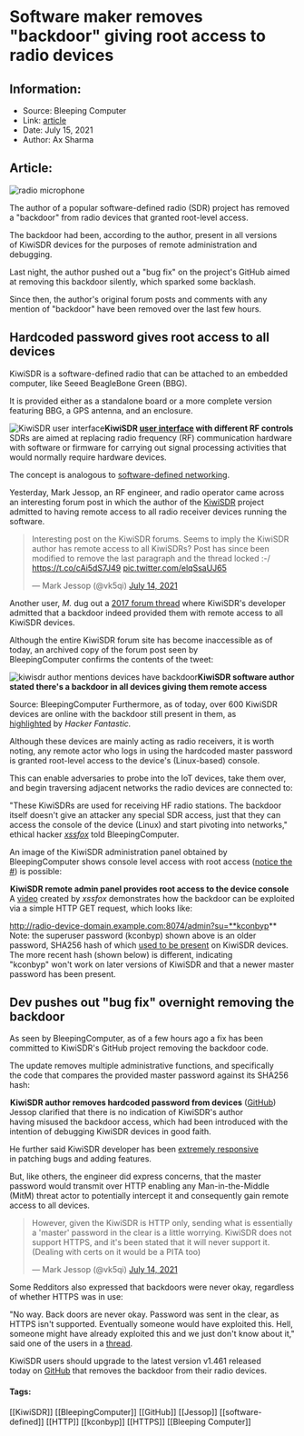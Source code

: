 # Software maker removes "backdoor" giving root access to radio devices
### 

## Information:
+ Source: Bleeping Computer
+ Link: [article](https://www.bleepingcomputer.com/news/security/software-maker-removes-backdoor-giving-root-access-to-radio-devices/)
+ Date: July 15, 2021
+ Author: Ax Sharma


## Article:
![radio microphone](https://www.bleepstatic.com/content/hl-images/2021/07/15/radio-on-air.jpeg)


The author of a popular software-defined radio (SDR) project has removed a "backdoor" from radio devices that granted root-level access.


The backdoor had been, according to the author, present in all versions of KiwiSDR devices for the purposes of remote administration and debugging.


Last night, the author pushed out a "bug fix" on the project's GitHub aimed at removing this backdoor silently, which sparked some backlash.


Since then, the author's original forum posts and comments with any mention of "backdoor" have been removed over the last few hours.


Hardcoded password gives root access to all devices
---------------------------------------------------


KiwiSDR is a software-defined radio that can be attached to an embedded computer, like Seeed BeagleBone Green (BBG).


It is provided either as a standalone board or a more complete version featuring BBG, a GPS antenna, and an enclosure.



![KiwiSDR user interface](https://www.bleepstatic.com/images/news/u/1164866/2021/Jul-2021/kiwisdr-backdoor-radio/OV_BCB_1_780px.png)**KiwiSDR [user interface](http://kiwisdr.com/quickstart/) with different RF controls**
SDRs are aimed at replacing radio frequency (RF) communication hardware with software or firmware for carrying out signal processing activities that would normally require hardware devices.


The concept is analogous to [software-defined networking](https://en.wikipedia.org/wiki/Software-defined_networking).


Yesterday, Mark Jessop, an RF engineer, and radio operator came across an interesting forum post in which the author of the [KiwiSDR](http://kiwisdr.com/ks/using_Kiwi.html) project admitted to having remote access to all radio receiver devices running the software.




> 
> Interesting post on the KiwiSDR forums. Seems to imply the KiwiSDR author has remote access to all KiwiSDRs? Post has since been modified to remove the last paragraph and the thread locked :-/ <https://t.co/cAi5dS7J49> [pic.twitter.com/elqSsaUJ65](https://t.co/elqSsaUJ65)
> 
> 
> — Mark Jessop (@vk5qi) [July 14, 2021](https://twitter.com/vk5qi/status/1415429408312098819?ref_src=twsrc%5Etfw)


Another user, *M.* dug out a [2017 forum thread](https://twitter.com/TVqQAAMAAAAEAAA/status/1415432284602212352) where KiwiSDR's developer admitted that a backdoor indeed provided them with remote access to all KiwiSDR devices. 


Although the entire KiwiSDR forum site has become inaccessible as of today, an archived copy of the forum post seen by BleepingComputer confirms the contents of the tweet:



![kiwisdr author mentions devices have backdoor](https://www.bleepstatic.com/images/news/u/1164866/2021/Jul-2021/kiwisdr-backdoor-radio/backdoor-author-post.jpg)**KiwiSDR software author stated there's a backdoor in all devices giving them remote access**  

Source: BleepingComputer
Furthermore, as of today, over 600 KiwiSDR devices are online with the backdoor still present in them, as [highlighted](https://twitter.com/hackerfantastic/status/1415455024851869696) by *Hacker Fantastic.*


Although these devices are mainly acting as radio receivers, it is worth noting, any remote actor who logs in using the hardcoded master password is granted root-level access to the device's (Linux-based) console.


This can enable adversaries to probe into the IoT devices, take them over, and begin traversing adjacent networks the radio devices are connected to:


"These KiwiSDRs are used for receiving HF radio stations. The backdoor itself doesn't give an attacker any special SDR access, just that they can access the console of the device (Linux) and start pivoting into networks," ethical hacker *[xssfox](https://twitter.com/xssfox)* told BleepingComputer.


An image of the KiwiSDR administration panel obtained by BleepingComputer shows console level access with root access ([notice the #](https://askubuntu.com/a/706190)) is possible:



![kiwisdr panel](data:image/gif;base64,R0lGODlhAQABAAAAACH5BAEKAAEALAAAAAABAAEAAAICTAEAOw==)**KiwiSDR remote admin panel provides root access to the device console**
A [video](https://twitter.com/xssfox/status/1415606351464595459) created by *xssfox* demonstrates how the backdoor can be exploited via a simple HTTP GET request, which looks like:


http://radio-device-domain.example.com:8074/admin?su=**kconbyp**
Note: the superuser password (kconbyp) shown above is an older password, SHA256 hash of which [used to be present](http://git.mis.ks.ua/US1GHQ/Beagle_SDR_GPS/commit/e66e67a20bc0c9201c50d5b7e18434fb61766ba8) on KiwiSDR devices. The more recent hash (shown below) is different, indicating "kconbyp" won't work on later versions of KiwiSDR and that a newer master password has been present.


Dev pushes out "bug fix" overnight removing the backdoor
--------------------------------------------------------


As seen by BleepingComputer, as of a few hours ago a fix has been committed to KiwiSDR's GitHub project removing the backdoor code.


The update removes multiple administrative functions, and specifically the code that compares the provided master password against its SHA256 hash:



![kiwisdr author removes backdoor](data:image/gif;base64,R0lGODlhAQABAAAAACH5BAEKAAEALAAAAAABAAEAAAICTAEAOw==)**KiwiSDR author removes hardcoded password from devices** ([GitHub](https://github.com/jks-prv/Beagle_SDR_GPS/commit/0edf5fcfb99fdffa2058c86f60c855a306a857ee?branch=0edf5fcfb99fdffa2058c86f60c855a306a857ee&diff=unified#diff-ad090c36f5cf2b493c321e92af0edbf58f44764081e3a058a532f7b387fcc1feL833))
Jessop clarified that there is no indication of KiwiSDR's author having misused the backdoor access, which had been introduced with the intention of debugging KiwiSDR devices in good faith.


He further said KiwiSDR developer has been [extremely responsive](https://twitter.com/vk5qi/status/1415447199350095874) in patching bugs and adding features.


But, like others, the engineer did express concerns, that the master password would transmit over HTTP enabling any Man-in-the-Middle (MitM) threat actor to potentially intercept it and consequently gain remote access to all devices.




> 
> However, given the KiwiSDR is HTTP only, sending what is essentially a 'master' password in the clear is a little worrying. KiwiSDR does not support HTTPS, and it's been stated that it will never support it. (Dealing with certs on it would be a PITA too)
> 
> 
> — Mark Jessop (@vk5qi) [July 14, 2021](https://twitter.com/vk5qi/status/1415440183982391298?ref_src=twsrc%5Etfw)


Some Redditors also expressed that backdoors were never okay, regardless of whether HTTPS was in use:


"No way. Back doors are never okay. Password was sent in the clear, as HTTPS isn't supported. Eventually someone would have exploited this. Hell, someone might have already exploited this and we just don't know about it," said one of the users in a [thread](http://www.reddit.com/r/RTLSDR/comments/okfslu/interesting_post_on_the_kiwisdr_forums_seems_to/h58iawp?utm_source=share&utm_medium=web2x&context=3).


KiwiSDR users should upgrade to the latest version v1.461 released today on [GitHub](https://github.com/jks-prv/Beagle_SDR_GPS/commit/0edf5fcfb99fdffa2058c86f60c855a306a857ee#diff-0f9dd0b75ca4dd0210c8be84066de570e59c0713d22688ac5b26422af8b05021R5) that removes the backdoor from their radio devices.




#### Tags:
[[KiwiSDR]] [[BleepingComputer]] [[GitHub]] [[Jessop]] [[software-defined]] [[HTTP]] [[kconbyp]] [[HTTPS]] [[Bleeping Computer]]
